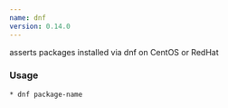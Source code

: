 ```yaml
---
name: dnf
version: 0.14.0
---
```

asserts packages installed via dnf on CentOS or RedHat


### Usage

```bash
* dnf package-name
```
